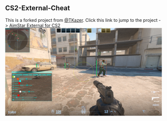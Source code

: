 ## CS2-External-Cheat
This is a forked project from [@TKazer](https://github.com/TKazer). Click this link to jump to the project -> 
[AimStar External for CS2](https://github.com/CowNowK/AimStarCS2)
![](/Image2.png)

